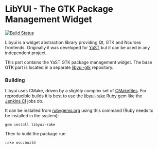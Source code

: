 # LibYUI - The GTK Package Management Widget

[![Build Status](https://travis-ci.org/libyui/libyui-gtk-pkg.svg?branch=master
)](https://travis-ci.org/libyui/libyui-gtk-pkg)


Libyui is a widget abstraction library providing Qt, GTK and Ncurses
frontends. Originally it was developed for [YaST](https://yast.github.io/)
but it can be used in any independent project.

This part contains the YaST GTK package management widget.
The base GTK part is located in a separate [libyui-gtk](
https://github.com/libyui/libyui-gtk) repository.

### Building

Libyui uses CMake, driven by a slightly complex set of
[CMakefiles](https://github.com/libyui/libyui/tree/master/buildtools). For
reproducible builds it is best to use the [libyui-rake](
https://github.com/libyui/libyui-rake) Ruby gem like the [Jenkins CI](
https://ci.opensuse.org/view/libyui/) jobs do.

It can be installed from [rubygems.org](https://rubygems.org/gems/libyui-rake/)
using this command (Ruby needs to be installed in the system):

```
gem install libyui-rake
```

Then to build the package run:

```
rake osc:build
```

